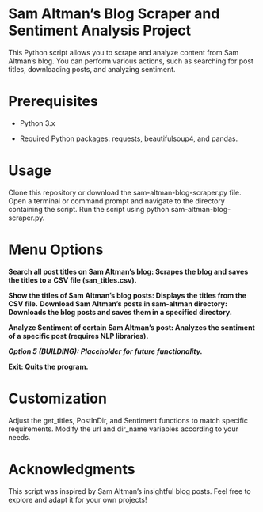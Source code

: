 # Sam Altman’s Blog Scraper and Sentiment Analysis Project 

This Python script allows you to scrape and analyze content from Sam Altman’s blog. You can perform various actions, such as searching for post titles, downloading posts, and analyzing sentiment.

# Prerequisites
- Python 3.x

- Required Python packages: requests, beautifulsoup4, and pandas. 


# Usage
Clone this repository or download the sam-altman-blog-scraper.py file.
Open a terminal or command prompt and navigate to the directory containing the script.
Run the script using python sam-altman-blog-scraper.py.

# Menu Options

**Search all post titles on Sam Altman’s blog: Scrapes the blog and saves the titles to a CSV file (san_titles.csv).**

**Show the titles of Sam Altman’s blog posts: Displays the titles from the CSV file.**
**Download Sam Altman’s posts in sam-altman directory: Downloads the blog posts and saves them in a specified directory.**

**Analyze Sentiment of certain Sam Altman’s post: Analyzes the sentiment of a specific post (requires NLP libraries).**

***Option 5 (BUILDING): Placeholder for future functionality.***

**Exit: Quits the program.**


# Customization

Adjust the get_titles, PostInDir, and Sentiment functions to match specific requirements.
Modify the url and dir_name variables according to your needs.

# Acknowledgments
This script was inspired by Sam Altman’s insightful blog posts. Feel free to explore and adapt it for your own projects!